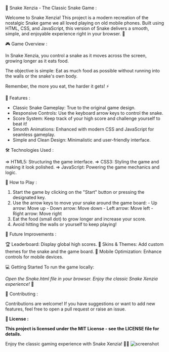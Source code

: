 🐍 Snake Xenzia - The Classic Snake Game :

Welcome to Snake Xenzia! This project is a modern recreation of the nostalgic Snake game we all loved playing on old mobile phones. Built using HTML, CSS, and JavaScript, this version of Snake delivers a smooth, simple, and enjoyable experience right in your browser. 🚀

🎮 Game Overview :

In Snake Xenzia, you control a snake as it moves across the screen, growing longer as it eats food. 

The objective is simple: Eat as much food as possible without running into the walls or the snake's own body.

Remember, the more you eat, the harder it gets! ⚡

🌟 Features :

- Classic Snake Gameplay: True to the original game design.
- Responsive Controls: Use the keyboard arrow keys to control the snake.
- Score System: Keep track of your high score and challenge yourself to beat it!
- Smooth Animations: Enhanced with modern CSS and JavaScript for seamless gameplay.
- Simple and Clean Design: Minimalistic and user-friendly interface.
  
🛠️ Technologies Used :

=> HTML5: Structuring the game interface.
=> CSS3: Styling the game and making it look polished.
=> JavaScript: Powering the game mechanics and logic.

🚀 How to Play :

1. Start the game by clicking on the "Start" button or pressing the designated key.
2. Use the arrow keys to move your snake around the game board:
       - Up arrow: Move up
       - Down arrow: Move down
       - Left arrow: Move left
       - Right arrow: Move right
3. Eat the food (small dot) to grow longer and increase your score.
4. Avoid hitting the walls or yourself to keep playing!
   
🎯 Future Improvements :

🏆 Leaderboard: Display global high scores.
🎨 Skins & Themes: Add custom themes for the snake and the game board.
📱 Mobile Optimization: Enhance controls for mobile devices.

💻 Getting Started
To run the game locally:

*Open the Snake.html file in your browser.
Enjoy the classic Snake Xenzia experience!* 🎉

🤝 Contributing :

Contributions are welcome! If you have suggestions or want to add new features, feel free to open a pull request or raise an issue.

<b>📝 License :

This project is licensed under the MIT License - see the LICENSE file for details.</b>

Enjoy the classic gaming experience with Snake Xenzia! 🐍✨
![screenshot](https://github.com/user-attachments/assets/1a347d95-faea-43e8-a69d-2d148b7a2044)
